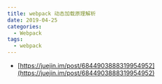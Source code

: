 ```yaml
---
title: webpack 动态加载原理解析
date: 2019-04-25
categories:
  - Webpack
tags:
  - webpack
---
```


- [https://juejin.im/post/6844903888319954952](https://juejin.im/post/6844903888319954952)
